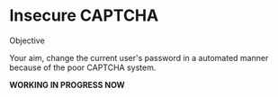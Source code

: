 # Insecure CAPTCHA

Objective

Your aim, change the current user's password in a automated manner because of
the poor CAPTCHA system.

**WORKING IN PROGRESS NOW**
